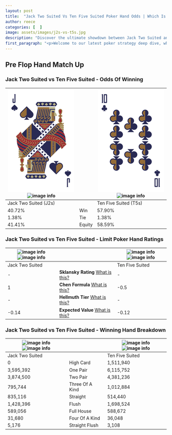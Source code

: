 ```yaml
---
layout: post
title:  "Jack Two Suited Vs Ten Five Suited Poker Hand Odds | Which Is The Better Hand In Poker? A Complete Guide"
author: reece
categories: [  ]
image: assets/images/j2s-vs-t5s.jpg
description: "Discover the ultimate showdown between Jack Two Suited and Ten Five Suited in poker! Uncover the odds, strategies, and scenarios where one hand triumphs over the other. Get ready to up your poker game with this thrilling analysis."
first_paragraph: "<p>Welcome to our latest poker strategy deep dive, where we're pitting two distinct hands against each other in a high-stakes showdown: Jack Two Suited vs Ten Five Suited.</p><p>In the dynamic world of poker, every decision counts, and knowing which hand holds the upper hand is key to your success at the table.</p><p>In this article, we'll dissect these two hands, explore the scenarios where one dominates the other, and equip you with the knowledge to make strategic choices that can tip the odds in your favor.</p><p>Get ready to unravel the intriguing dynamics of these poker hands and elevate your game to new heights.</p>"
---
```




[comment]: # (sp0)

## Pre Flop Hand Match Up

<div class="table hand-ratings" markdown="1"> 



### Jack Two Suited vs Ten Five Suited - Odds Of Winning


    
| ![image info](assets/images/hand1/j.png) ![image info](assets/images/hand1/2s.png) |  | ![image info](assets/images/hand2/t.png) ![image info](assets/images/hand2/5s.png) |
| -------- | -------- | -------- |
| Jack Two Suited (J2s) |  | Ten Five Suited (T5s) |
| 40.72% | Win | 57.90% |
| 1.38% | Tie | 1.38% |
| 41.41% | Equity | 58.59% |




[comment]: # (sp1)



### Jack Two Suited vs Ten Five Suited - Limit Poker Hand Ratings


    
| ![image info](https://www.riverpairs.com/assets/images/hand1/j.png) ![image info](https://www.riverpairs.com/assets/images/hand1/2s.png) |  | ![image info](https://www.riverpairs.com/assets/images/hand2/t.png) ![image info](https://www.riverpairs.com/assets/images/hand2/5s.png) |
| -------- | -------- | -------- |
| Jack Two Suited |  | Ten Five Suited |
| - | **Sklansky Rating** [What is this?](/sklansky-rating-explained) | - |
| 1 | **Chen Formula** [What is this?](/chen-formula-explained) | -0.5 |
| - | **Hellmuth Tier** [What is this?](/Hellmuth-tier-explained) | - |
| -0.14 | **Expected Value** [What is this?](/expected-value-explained) | -0.12 |




[comment]: # (sp2)



### Jack Two Suited vs Ten Five Suited - Winning Hand Breakdown


    
| ![image info](https://www.riverpairs.com/assets/images/hand1/j.png) ![image info](https://www.riverpairs.com/assets/images/hand1/2s.png) |  | ![image info](https://www.riverpairs.com/assets/images/hand2/t.png) ![image info](https://www.riverpairs.com/assets/images/hand2/5s.png) |
| -------- | -------- | -------- |
| Jack Two Suited |  | Ten Five Suited |
| 0 | High Card | 1,511,940 |
| 3,595,392 | One Pair | 6,115,752 |
| 3,874,500 | Two Pair | 4,381,236 |
| 795,744 | Three Of A Kind | 1,012,884 |
| 835,116 | Straight | 514,440 |
| 1,428,396 | Flush | 1,698,524 |
| 589,056 | Full House | 588,672 |
| 31,680 | Four Of A Kind | 36,048 |
| 5,176 | Straight Flush | 3,108 |




[comment]: # (sp3)



</div>

[comment]: # (sp4)



[comment]: # (sp5)

